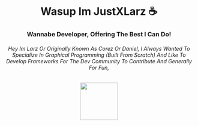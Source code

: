 <h1 align="center">Wasup Im JustXLarz ☕</h1>
<h3 align="center">Wannabe Developer, Offering The Best I Can Do!</h3>


<h6 align="center">  Hey Im Larz Or Originally Known As Corez Or Daniel, I Always Wanted To Specialize In Graphical Programming (Built From Scratch)
  And Like To Develop Frameworks For The Dev Community To Contribute And Generally For Fun,
</h5>
<div id="header" align="center">
  <img src="https://media.giphy.com/media/M9gbBd9nbDrOTu1Mqx/giphy.gif" width="100"/>
</div>


